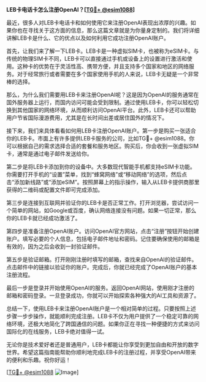 **LEB卡电话卡怎么注册OpenAI？[[TG💪+ @esim1088](https://t.me/s/esim1088)]**

最近，很多人对LEB卡电话卡和如何使用它来注册OpenAI表现出浓厚的兴趣。如果你也在寻找关于这方面的信息，那么这篇文章就是为你量身定制的。我们将详细讲解LEB卡是什么、它的优点以及如何利用它成功注册OpenAI账户。

首先，让我们来了解一下LEB卡。LEB卡是一种虚拟SIM卡，也被称为eSIM卡。与传统的物理SIM卡不同，LEB卡可以直接通过手机或设备上的设置进行激活和使用。这种卡的优势在于灵活性高、携带方便，并且支持多个国家和地区的网络服务。对于经常旅行或者需要在多个国家使用手机的人来说，LEB卡无疑是一个非常棒的选择。

那么，为什么我们需要用LEB卡来注册OpenAI呢？这是因为OpenAI的服务通常在国外服务器上运行，而国内访问可能会受到限制。通过使用LEB卡，你可以轻松切换到其他国家的网络环境，从而顺利访问OpenAI平台。此外，LEB卡还可以帮助用户节省国际漫游费用，尤其是在长时间出差或居住国外的情况下。

接下来，我们来具体看看如何用LEB卡注册OpenAI账户。第一步是购买一张适合你的LEB卡。市面上有许多提供LEB卡服务的公司，比如TG💪+ @esim1088。你可以根据自己的需求选择合适的套餐和服务地区。购买后，你会收到一张虚拟SIM卡，通常是通过电子邮件发送给你。

第二步是将LEB卡添加到你的设备中。大多数现代智能手机都支持eSIM卡功能。你需要打开手机的“设置”菜单，找到“蜂窝网络”或“移动网络”的选项，然后点击“添加新线路”或“添加eSIM”。按照屏幕上的指示操作，输入从LEB卡提供商那里获得的二维码或配置文件即可完成添加。

第三步是连接到互联网并验证你的LEB卡是否正常工作。打开浏览器，尝试访问一个简单的网站，如Google或百度，确认网络连接没有问题。如果一切正常，那么你的LEB卡就已经成功激活了。

第四步是准备注册OpenAI账户。访问OpenAI官方网站，点击“注册”按钮开始创建账户。填写必要的个人信息，包括电子邮件地址和密码。记住要确保使用的邮箱是有效的，因为之后会收到一封验证邮件。

第五步是验证邮箱。打开刚刚注册时填写的邮箱，查找来自OpenAI的验证邮件。点击邮件中的链接以验证你的账户。完成后，你就已经完成了OpenAI账户的基本注册流程。

最后一步是登录并开始使用OpenAI的服务。返回OpenAI网站，使用刚才注册的邮箱和密码登录。一旦登录成功，你就可以开始探索各种强大的AI工具和资源了。

总结一下，使用LEB卡来注册OpenAI账户是一个相对简单的过程。只要按照上述步骤一步步操作，就能顺利完成注册。LEB卡不仅为用户提供了一个稳定可靠的网络环境，还极大地简化了跨国通信的问题。如果你正在寻找一种便捷的方式来访问国际化的在线服务，LEB卡绝对值得一试。

无论你是技术爱好者还是普通用户，LEB卡都能让你享受到更加自由和开放的数字世界。希望这篇指南能帮助你顺利地完成LEB卡的注册过程，并享受OpenAI带来的便利和乐趣。祝你好运！

[[TG💪+ @esim1088](https://t.me/s/esim1088) ![Image](https://i.postimg.cc/4NQfJmqS/Snipaste-2025-05-13-00-14-12.png)]